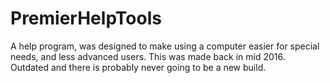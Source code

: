 # PremierHelpTools
A help program, was designed to make using a computer easier for special needs, and less advanced users.
This was made back in mid 2016. Outdated and there is probably never going to be a new build.
